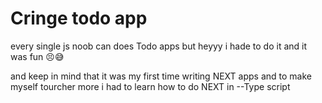 # Cringe todo app

every single js noob can does Todo apps but heyyy i hade to do it and it was fun 😣😅

and keep in mind that it was my first time writing NEXT apps and to make myself tourcher more i had to learn how to do NEXT in --Type script
